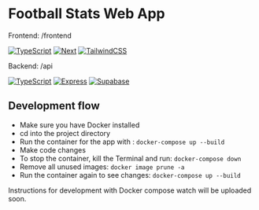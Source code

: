 # Football Stats Web App

Frontend: /frontend

[![TypeScript](https://img.shields.io/badge/TypeScript-blue.svg)](https://www.typescriptlang.org/) [![Next](https://img.shields.io/badge/Next.js-black.svg)](https://nextjs.org/) [![TailwindCSS](https://img.shields.io/badge/TailwindCSS-38B2AC.svg)](https://tailwindcss.com/)

Backend: /api

[![TypeScript](https://img.shields.io/badge/TypeScript-blue.svg)](https://www.typescriptlang.org/) [![Express](https://img.shields.io/badge/Express.js-black.svg)](https://expressjs.com/) [![Supabase](https://img.shields.io/badge/Supabase-3ECF8E.svg)](https://supabase.io/)

## Development flow

- Make sure you have Docker installed
- cd into the project directory
- Run the container for the app with : `docker-compose up --build`
- Make code changes
- To stop the container, kill the Terminal and run: `docker-compose down`
- Remove all unused images: `docker image prune -a`
- Run the container again to see changes: `docker-compose up --build`

Instructions for development with Docker compose watch will be uploaded soon.
